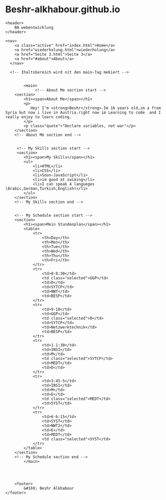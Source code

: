 # Beshr-alkhabour.github.io
<!DOCTYPE html>
<html lang="en">
<head>
    <meta charset="UTF-8">
    <meta name="viewport" content="width=device-width, initial-scale=1.0">
    <title>Document</title>
    <link rel="stylesheet" href="../css/stylesheet.css">
</head>
<body>

    <header>
        BA webentwicklung
    </header>

    <nav>
        <a class="active" href="index.html">Home</a>
        <a href="wiederholung.html">wiederholung</a>
        <a href="Seite 3.html">Seite 3</a>
        <a href="#about">About</a>
      </nav>

      <!-- Ihaltsbereich wird nit den main-Tag mekiert -->


            <main>
                 <!-- About Me section start -->
        <section>
            <h1><span>About Me</span></h1>
            <p>
               Hey! I'm <strong>Beshr</strong>.Im 16 years old,im a from Syria but now i live in Austria.right now im Learning to code  and I really enjoy to learn coding.
            </p>
            <p class="quote">"Declare variables, not war"</p>
        </section>
        <!-- About Me section end -->


         <!-- My Skills section start -->
         <section>
            <h1><span>My Skills</span></h1>
            <ul>
                <li>HTML</li>
                <li>CSS</li>
                <li>Soon-JavaScript</li>
                <li>im good at swiming</li>
                <li>I can speak 4 langueges (Arabic,German,Turkish,English)</li>
            </ul>
        </section>
        <!-- My Skills section end -->


        <!-- My Schedule section start -->
        <section>
            <h1><span>Mein Stundenplan</span></h1>
            <table>
                <tr>
                    <th>Day</th>
                    <th>Mon</th>
                    <th>Tue</th>
                    <th>Wed</th>
                    <th>Thu</th>
                    <th>Fri</th>
                </tr>
                <tr>
                    <td>8-8:30</td>
                    <td class="selected">GGP</td>
                    <td>D</td>
                    <td>SYTCP</td>
                    <td>NWT</td>
                    <td>BESP</td>
                </tr>
                <tr>
                    <td>9-10</td>
                    <td>GGP</td>
                    <td class="selected">D</td>
                    <td>SYTCP</td>
                    <td>Netzwerktechnik</td>
                    <td>BESP</td>
                </tr>
                <tr>
                    <td>1-1:30</td>
                    <td>INSI</td>
                    <td>M</td>
                    <td class="selected">SYTCP</td>
                    <td>MEDT</td>
                    <td>D</td>
                </tr>
                <tr>
                    <td>3:45-5</td>
                    <td>INSI</td>
                    <td>M</td>
                    <td>E</td>
                    <td class="selected">MEDT</td>
                    <td>SYST</td>
                </tr>
                <tr>
                    <td>6-6:15</td>
                    <td>SYST</td>
                    <td>NWT2</td>
                    <td>E</td>
                    <td>MEDT</td>
                    <td class="selected">SYST</td>
                </tr>
            </table>
        </section>
        <!-- My Schedule section end -->
            </main>




        <footer>
            &#169; Beshr Alkhabour
    </footer>   
</body>
</html>
